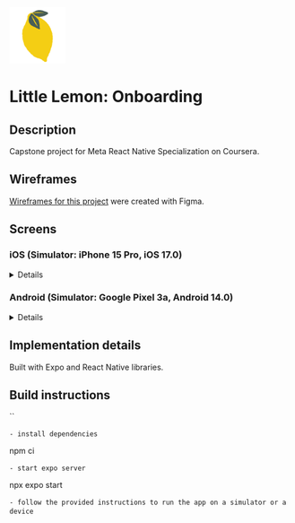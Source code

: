 <img width="100" alt="little-lemon-logo" src="./assets/images/readme/lemon.png">

# Little Lemon: Onboarding

## Description
Capstone project for Meta React Native Specialization on Coursera.

## Wireframes
[Wireframes for this project](assets/images/wireframes/wireframes.png) were created with Figma.

 ## Screens

### iOS (Simulator: iPhone 15 Pro, iOS 17.0)

<details>

#### Splash screen

<img width="390" alt="ios-splash-screen" src="./assets/images/readme/ios/ios-splash-screen.png">

#### Onboarding
<p float="left">
<img width="390" alt="ios-onboarding-initial" src="./assets/images/readme/ios/ios-onboarding-initial.png">&nbsp; &nbsp; &nbsp; &nbsp;
<img width="390" alt="ios-onboarding-filled" src="./assets/images/readme/ios/ios-onboarding-filled.png">
</p>

#### Menu

<p float="left">
<img width="390" alt="ios-menu-initial" src="./assets/images/readme/ios/ios-menu-initial.png">&nbsp; &nbsp; &nbsp; &nbsp;
<img width="390" alt="ios-menu-filtered" src="./assets/images/readme/ios/ios-menu-filtered.png">
</p>

#### Profile

<p float="left">
<img width="390" alt="ios-profile-initial" src="./assets/images/readme/ios/ios-profile-initial.png">&nbsp; &nbsp; &nbsp; &nbsp;
<img width="390" alt="ios-profile-logout" src="./assets/images/readme/ios/ios-profile-logout.png">&nbsp; &nbsp; &nbsp; &nbsp;
<img width="390" alt="ios-profile-modified" src="./assets/images/readme/ios/ios-profile-modified.png">
</p>

</details>

### Android (Simulator: Google Pixel 3a, Android 14.0)

<details>

#### Splash screen

<img width="300" alt="android-splash-screen" src="./assets/images/readme/android/android-splash-screen.png">

#### Onboarding
<p float="left">
<img width="300" alt="android-onboarding-initial" src="./assets/images/readme/android/android-onboarding-initial.png">&nbsp; &nbsp; &nbsp; &nbsp;
<img width="300" alt="android-onboarding-filled" src="./assets/images/readme/android/android-onboarding-filled.png">
</p>

#### Menu

<p float="left">
<img width="300" alt="android-menu-initial" src="./assets/images/readme/android/android-menu-initial.png">&nbsp; &nbsp; &nbsp; &nbsp;
<img width="300" alt="android-menu-filtered" src="./assets/images/readme/android/android-menu-filtered.png">
</p>

#### Profile

<p float="left">
<img width="300" alt="android-profile-initial" src="./assets/images/readme/android/android-profile-initial.png">&nbsp; &nbsp; &nbsp; &nbsp;
<img width="300" alt="android-profile-logout" src="./assets/images/readme/android/android-profile-logout.png">&nbsp; &nbsp; &nbsp; &nbsp;
<img width="300" alt="android-profile-modified" src="./assets/images/readme/android/android-profile-modified.png">
</p>

</details>

## Implementation details
Built with Expo and React Native libraries.

## Build instructions

``
```
- install dependencies
```
npm ci
```
- start expo server
```
npx expo start
```
- follow the provided instructions to run the app on a simulator or a device


